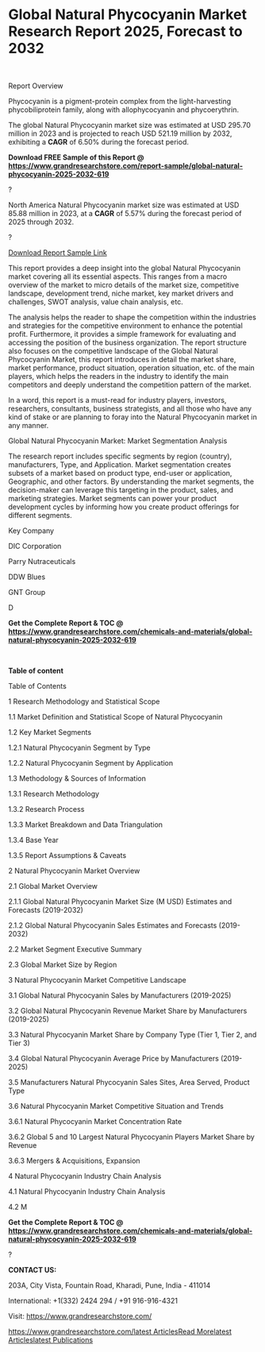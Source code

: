 <h1>Global Natural Phycocyanin Market Research Report 2025, Forecast to 2032</h1><br/><p>Report Overview</p>
 
 
 
 <p>Phycocyanin is a pigment-protein complex from the light-harvesting phycobiliprotein family, along with allophycocyanin and phycoerythrin.</p>
 
 
 
 <p>The global Natural Phycocyanin market size was estimated at USD 295.70 million in 2023 and is projected to reach USD 521.19 million by 2032, exhibiting a <strong>CAGR</strong> of 6.50% during the forecast period.</p>
 
 
 
 <div><b>Download FREE Sample of this Report @ <a href="https://www.grandresearchstore.com/report-sample/global-natural-phycocyanin-2025-2032-619">https://www.grandresearchstore.com/report-sample/global-natural-phycocyanin-2025-2032-619</a></b></div>
 
 
 
 <p>? </p>
 
 
 
 <p>North America Natural Phycocyanin market size was estimated at USD 85.88 million in 2023, at a <strong>CAGR</strong> of 5.57% during the forecast period of 2025 through 2032.</p>
 
 
 
 <p>? </p>
 
 
 
 <p><a href="https://www.grandresearchstore.com/mr-admin/report-sample/global-natural-phycocyanin-2025-2032-619">Download Report Sample Link</a></p>
 
 
 
 <p>This report provides a deep insight into the global Natural Phycocyanin market covering all its essential aspects. This ranges from a macro overview of the market to micro details of the market size, competitive landscape, development trend, niche market, key market drivers and challenges, SWOT analysis, value chain analysis, etc.</p>
 
 
 
 <p>The analysis helps the reader to shape the competition within the industries and strategies for the competitive environment to enhance the potential profit. Furthermore, it provides a simple framework for evaluating and accessing the position of the business organization. The report structure also focuses on the competitive landscape of the Global Natural Phycocyanin Market, this report introduces in detail the market share, market performance, product situation, operation situation, etc. of the main players, which helps the readers in the industry to identify the main competitors and deeply understand the competition pattern of the market.</p>
 
 
 
 <p>In a word, this report is a must-read for industry players, investors, researchers, consultants, business strategists, and all those who have any kind of stake or are planning to foray into the Natural Phycocyanin market in any manner.</p>
 
 
 
 <p>Global Natural Phycocyanin Market: Market Segmentation Analysis</p>
 
 
 
 <p>The research report includes specific segments by region (country), manufacturers, Type, and Application. Market segmentation creates subsets of a market based on product type, end-user or application, Geographic, and other factors. By understanding the market segments, the decision-maker can leverage this targeting in the product, sales, and marketing strategies. Market segments can power your product development cycles by informing how you create product offerings for different segments.</p>
 
 
 
 <p>Key Company</p>
 
 
 
 <p>DIC Corporation</p>
 
 
 
 <p>Parry Nutraceuticals</p>
 
 
 
 <p>DDW Blues</p>
 
 
 
 <p>GNT Group</p>
 
 
 
 <p>D</p>
 
 
 
 <div><b>Get the Complete Report & TOC @ <a href="https://www.grandresearchstore.com/chemicals-and-materials/global-natural-phycocyanin-2025-2032-619">https://www.grandresearchstore.com/chemicals-and-materials/global-natural-phycocyanin-2025-2032-619</a></b></div>
 
 
 
 <p><br />
 
 <b>Table of content</b></p>
 
 
 
 <p>Table of Contents<br />
 
 1 Research Methodology and Statistical Scope<br />
 
 1.1 Market Definition and Statistical Scope of Natural Phycocyanin<br />
 
 1.2 Key Market Segments<br />
 
 1.2.1 Natural Phycocyanin Segment by Type<br />
 
 1.2.2 Natural Phycocyanin Segment by Application<br />
 
 1.3 Methodology & Sources of Information<br />
 
 1.3.1 Research Methodology<br />
 
 1.3.2 Research Process<br />
 
 1.3.3 Market Breakdown and Data Triangulation<br />
 
 1.3.4 Base Year<br />
 
 1.3.5 Report Assumptions & Caveats<br />
 
 2 Natural Phycocyanin Market Overview<br />
 
 2.1 Global Market Overview<br />
 
 2.1.1 Global Natural Phycocyanin Market Size (M USD) Estimates and Forecasts (2019-2032)<br />
 
 2.1.2 Global Natural Phycocyanin Sales Estimates and Forecasts (2019-2032)<br />
 
 2.2 Market Segment Executive Summary<br />
 
 2.3 Global Market Size by Region<br />
 
 3 Natural Phycocyanin Market Competitive Landscape<br />
 
 3.1 Global Natural Phycocyanin Sales by Manufacturers (2019-2025)<br />
 
 3.2 Global Natural Phycocyanin Revenue Market Share by Manufacturers (2019-2025)<br />
 
 3.3 Natural Phycocyanin Market Share by Company Type (Tier 1, Tier 2, and Tier 3)<br />
 
 3.4 Global Natural Phycocyanin Average Price by Manufacturers (2019-2025)<br />
 
 3.5 Manufacturers Natural Phycocyanin Sales Sites, Area Served, Product Type<br />
 
 3.6 Natural Phycocyanin Market Competitive Situation and Trends<br />
 
 3.6.1 Natural Phycocyanin Market Concentration Rate<br />
 
 3.6.2 Global 5 and 10 Largest Natural Phycocyanin Players Market Share by Revenue<br />
 
 3.6.3 Mergers & Acquisitions, Expansion<br />
 
 4 Natural Phycocyanin Industry Chain Analysis<br />
 
 4.1 Natural Phycocyanin Industry Chain Analysis<br />
 
 4.2 M</p>
 
 
 
 <div><b>Get the Complete Report & TOC @ <a href="https://www.grandresearchstore.com/chemicals-and-materials/global-natural-phycocyanin-2025-2032-619">https://www.grandresearchstore.com/chemicals-and-materials/global-natural-phycocyanin-2025-2032-619</a></b></div>
 
 
 
 <p>? </p>
 
 
 
 <p><b>CONTACT US:</b><br />
 
 203A, City Vista, Fountain Road, Kharadi, Pune, India - 411014<br />
 
 International: +1(332) 2424 294 / +91 916-916-4321<br />
 
 Visit: <a href="https://www.grandresearchstore.com/">https://www.grandresearchstore.com/</a><br />
 
 <a href="https://gyeongbokgung.com">https://www.grandresearchstore.com/</a><a href="https://hallyeomaritime.com">latest Articles</a><a href="https://jingwansa.com">Read More</a><a href="https://nguoiviet.jp/">latest Articles</a><a href="https://www.intelmarketresearch.com/">latest Publications</a></p>